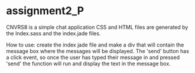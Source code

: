 assignment2_P
=============
CNVRS8 is a simple chat application
CSS and HTML files are generated by the Index.sass and the index.jade files. 

How to use: create the index jade file and make a div that will contain the message box where the messages will be displayed. The 'send' button has a click event, so once the user has typed their message in and pressed 'send' the function will run and display the text in the message box.
